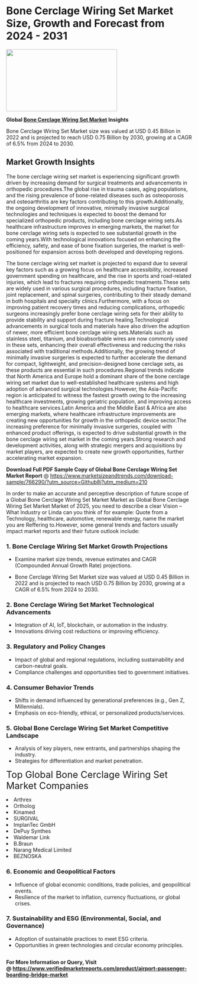<H1>Bone Cerclage Wiring Set Market Size, Growth and Forecast from 2024 - 2031</H1><img class="aligncenter size-medium wp-image-584254" src="https://thirdeyenews.in/wp-content/uploads/2024/09/Global-Market-Research-300x168.jpeg" alt="" width="300" height="168" /><p><strong>Global&nbsp;<a href="https://www.marketsizeandtrends.com/download-sample/766290/?utm_source=Github8j?utm_medium=210">Bone Cerclage Wiring Set Market</a> Insights</strong></p><p>Bone Cerclage Wiring Set Market size was valued at USD 0.45 Billion in 2022 and is projected to reach USD 0.75 Billion by 2030, growing at a CAGR of 6.5% from 2024 to 2030.</p><p><h2>Market Growth Insights</h2> <p>The bone cerclage wiring set market is experiencing significant growth driven by increasing demand for surgical treatments and advancements in orthopedic procedures.The global rise in trauma cases, aging populations, and the rising prevalence of bone-related diseases such as osteoporosis and osteoarthritis are key factors contributing to this growth.Additionally, the ongoing development of innovative, minimally invasive surgical technologies and techniques is expected to boost the demand for specialized orthopedic products, including bone cerclage wiring sets.As healthcare infrastructure improves in emerging markets, the market for bone cerclage wiring sets is expected to see substantial growth in the coming years.With technological innovations focused on enhancing the efficiency, safety, and ease of bone fixation surgeries, the market is well-positioned for expansion across both developed and developing regions.</p> <p>The bone cerclage wiring set market is projected to expand due to several key factors such as a growing focus on healthcare accessibility, increased government spending on healthcare, and the rise in sports and road-related injuries, which lead to fractures requiring orthopedic treatments.These sets are widely used in various surgical procedures, including fracture fixation, joint replacement, and spinal surgeries, contributing to their steady demand in both hospitals and specialty clinics.Furthermore, with a focus on improving patient recovery times and reducing complications, orthopedic surgeons increasingly prefer bone cerclage wiring sets for their ability to provide stability and support during fracture healing.Technological advancements in surgical tools and materials have also driven the adoption of newer, more efficient bone cerclage wiring sets.Materials such as stainless steel, titanium, and bioabsorbable wires are now commonly used in these sets, enhancing their overall effectiveness and reducing the risks associated with traditional methods.Additionally, the growing trend of minimally invasive surgeries is expected to further accelerate the demand for compact, lightweight, and precision-designed bone cerclage sets, as these products are essential in such procedures.Regional trends indicate that North America and Europe hold a dominant share of the bone cerclage wiring set market due to well-established healthcare systems and high adoption of advanced surgical technologies.However, the Asia-Pacific region is anticipated to witness the fastest growth owing to the increasing healthcare investments, growing geriatric population, and improving access to healthcare services.Latin America and the Middle East & Africa are also emerging markets, where healthcare infrastructure improvements are creating new opportunities for growth in the orthopedic device sector.The increasing preference for minimally invasive surgeries, coupled with enhanced product offerings, is expected to drive substantial growth in the bone cerclage wiring set market in the coming years.Strong research and development activities, along with strategic mergers and acquisitions by market players, are expected to create new growth opportunities, further accelerating market expansion.</p> <p><span class=""><strong>Download Full PDF Sample Copy of Global Bone Cerclage Wiring Set Market Report</strong> @ <a href="https://www.marketsizeandtrends.com/download-sample/766290/?utm_source=Github8j?utm_medium=210" target="_blank">https://www.marketsizeandtrends.com/download-sample/766290/?utm_source=Github8j?utm_medium=210</a></span></p><p>In order to make an accurate and perceptive description of future scope of a Global&nbsp;Bone Cerclage Wiring Set Market Market as Global&nbsp;Bone Cerclage Wiring Set Market Market of 2025, you need to describe a clear Vision &ndash; What Industry or Linda can you think of for example: Quote from a Technology, healthcare, automotive, renewable energy, name the market you are Reffering to.However, some general trends and factors usually impact market reports and their future outlook include:</p><h3>1.&nbsp;<strong>Bone Cerclage Wiring Set Market Growth Projections</strong></h3><ul><li>Examine market size trends, revenue estimates and CAGR (Compounded Annual Growth Rate) projections.</li><li><p>Bone Cerclage Wiring Set Market size was valued at USD 0.45 Billion in 2022 and is projected to reach USD 0.75 Billion by 2030, growing at a CAGR of 6.5% from 2024 to 2030.</p></li></ul><h3>2.&nbsp;<strong>Bone Cerclage Wiring Set Market Technological Advancements</strong></h3><ul><li>Integration of AI, IoT, blockchain, or automation in the industry.</li><li>Innovations driving cost reductions or improving efficiency.</li></ul><h3>3.&nbsp;<strong>Regulatory and Policy Changes</strong></h3><ul><li>Impact of global and regional regulations, including sustainability and carbon-neutral goals.</li><li>Compliance challenges and opportunities tied to government initiatives.</li></ul><h3>4.&nbsp;<strong>Consumer Behavior Trends</strong></h3><ul><li>Shifts in demand influenced by generational preferences (e.g., Gen Z, Millennials).</li><li>Emphasis on eco-friendly, ethical, or personalized products/services.</li></ul><h3>5.&nbsp;<strong>Global Bone Cerclage Wiring Set Market Competitive Landscape</strong></h3><ul><li>Analysis of key players, new entrants, and partnerships shaping the industry.</li><li>Strategies for differentiation and market penetration.</li></ul><p data-pm-slice="1 1 []"><span style="color: inherit; font-family: inherit; font-size: 25px;">Top Global Bone Cerclage Wiring Set Market Companies</span></p><div class="" data-test-id=""><p><li>Arthrex</li><li> Ortholog</li><li> Kinamed</li><li> SURGIVAL</li><li> ImplanTec GmbH</li><li> DePuy Synthes</li><li> Waldemar Link</li><li> B.Braun</li><li> Narang Medical Limited</li><li> BEZNOSKA</li></p></div><h3>6.&nbsp;<strong>Economic and Geopolitical Factors</strong></h3><ul><li>Influence of global economic conditions, trade policies, and geopolitical events.</li><li>Resilience of the market to inflation, currency fluctuations, or global crises.</li></ul><h3>7.&nbsp;<strong>Sustainability and ESG (Environmental, Social, and Governance)</strong></h3><ul><li>Adoption of sustainable practices to meet ESG criteria.</li><li>Opportunities in green technologies and circular economy principles.</li></ul><h2><strong style="font-size: 14px;">For More Information or Query, Visit @&nbsp;</strong><a style="background-color: #ffffff; font-size: 14px;" href="https://www.marketsizeandtrends.com/report/bone-cerclage-wiring-set-market/" target="_blank">https://www.verifiedmarketreports.com/product/airport-passenger-boarding-bridge-market</a></h2>